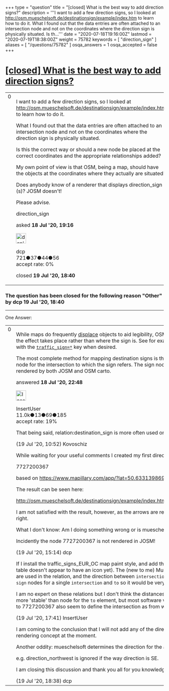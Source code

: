 +++
type = "question"
title = "[closed] What is the best way to add direction signs?"
description = '''I want to add a few direction signs, so I looked at http://osm.mueschelsoft.de/destinationsign/example/index.htm to learn how to do it. What I found out that the data entries are often attached to an intersection node and not on the coordinates where the direction sign is physically situated.  Is th...'''
date = "2020-07-18T19:16:00Z"
lastmod = "2020-07-19T18:38:00Z"
weight = 75782
keywords = [ "direction_sign" ]
aliases = [ "/questions/75782" ]
osqa_answers = 1
osqa_accepted = false
+++

<div class="headNormal">

# [\[closed\] What is the best way to add direction signs?](/questions/75782/what-is-the-best-way-to-add-direction-signs)

</div>

<div id="main-body">

<div id="askform">

<table id="question-table" style="width:100%;">
<colgroup>
<col style="width: 50%" />
<col style="width: 50%" />
</colgroup>
<tbody>
<tr>
<td style="width: 30px; vertical-align: top"><div class="vote-buttons">
<span id="post-75782-upvote" class="ajax-command post-vote up" rel="nofollow" title="I like this post (click again to cancel)"> </span>
<div id="post-75782-score" class="post-score" title="current number of votes">
0
</div>
<span id="post-75782-downvote" class="ajax-command post-vote down" rel="nofollow" title="I dont like this post (click again to cancel)"> </span> <span id="favorite-mark" class="ajax-command favorite-mark" rel="nofollow" title="mark/unmark this question as favorite (click again to cancel)"> </span>
<div id="favorite-count" class="favorite-count">
&#10;</div>
</div></td>
<td><div id="item-right">
<div class="question-body">
<p>I want to add a few direction signs, so I looked at <a href="http://osm.mueschelsoft.de/destinationsign/example/index.htm">http://osm.mueschelsoft.de/destinationsign/example/index.htm</a> to learn how to do it.</p>
<p>What I found out that the data entries are often attached to an intersection node and not on the coordinates where the direction sign is physically situated.</p>
<p>Is this the correct way or should a new node be placed at the correct coordinates and the appropriate relationships added?</p>
<p>My own point of view is that OSM, being a map, should have the objects at the coordinates where they actually are situated!</p>
<p>Does anybody know of a renderer that displays direction_sign (s)? JOSM doesn't!</p>
<p>Please advise.</p>
</div>
<div id="question-tags" class="tags-container tags">
<span class="post-tag tag-link-direction_sign" rel="tag" title="see questions tagged &#39;direction_sign&#39;">direction_sign</span>
</div>
<div id="question-controls" class="post-controls">
&#10;</div>
<div class="post-update-info-container">
<div class="post-update-info post-update-info-user">
<p>asked <strong>18 Jul '20, 19:16</strong></p>
<img src="https://secure.gravatar.com/avatar/cd4569f9fa1aac11eb6b19d6de309ea6?s=32&amp;d=identicon&amp;r=g" class="gravatar" width="32" height="32" alt="dcp&#39;s gravatar image" />
<p><span>dcp</span><br />
<span class="score" title="721 reputation points">721</span><span title="37 badges"><span class="badge1">●</span><span class="badgecount">37</span></span><span title="44 badges"><span class="silver">●</span><span class="badgecount">44</span></span><span title="56 badges"><span class="bronze">●</span><span class="badgecount">56</span></span><br />
<span class="accept_rate" title="Rate of the user&#39;s accepted answers">accept rate:</span> <span title="dcp has no accepted answers">0%</span></p>
</div>
<div class="post-update-info post-update-info-edited">
<p><span> closed <strong>19 Jul '20, 18:40</strong> </span></p>
</div>
</div>
<div id="comments-container-75782" class="comments-container">
&#10;</div>
<div id="comment-tools-75782" class="comment-tools">
&#10;</div>
<div class="clear">
&#10;</div>
<div id="comment-75782-form-container" class="comment-form-container">
&#10;</div>
<div class="clear">
&#10;</div>
</div></td>
</tr>
</tbody>
</table>

<div class="question-status" style="margin-bottom:15px">

### The question has been closed for the following reason "Other" by dcp 19 Jul '20, 18:40

</div>

------------------------------------------------------------------------

<div class="tabBar">

<span id="sort-top"></span>

<div class="headQuestions">

One Answer:

</div>

</div>

<span id="75783"></span>

<div id="answer-container-75783" class="answer">

<table style="width:100%;">
<colgroup>
<col style="width: 50%" />
<col style="width: 50%" />
</colgroup>
<tbody>
<tr>
<td style="width: 30px; vertical-align: top"><div class="vote-buttons">
<span id="post-75783-upvote" class="ajax-command post-vote up" rel="nofollow" title="I like this post (click again to cancel)"> </span>
<div id="post-75783-score" class="post-score" title="current number of votes">
0
</div>
<span id="post-75783-downvote" class="ajax-command post-vote down" rel="nofollow" title="I dont like this post (click again to cancel)"> </span>
</div></td>
<td><div class="item-right">
<div class="answer-body">
<p>While maps do frequently <a href="https://en.wikipedia.org/wiki/Cartographic_generalization#Displacement">displace</a> objects to aid legibility, OSM typically doesn't as that's a job for the renderer. OSM does however map many things where the effect takes place rather than where the sign is. See for example <a href="https://wiki.openstreetmap.org/wiki/Tag:highway%3Dstop"><code>highway=stop</code></a>, <a href="https://wiki.openstreetmap.org/wiki/Tag:highway%3Dgive_way">give way</a>, <a href="https://wiki.openstreetmap.org/wiki/Key:maxspeed">speed limits</a> etc. In these instances the sign itself can be mapped with the <a href="https://wiki.openstreetmap.org/wiki/Key:traffic_sign"><code>traffic_sign=*</code></a> key when desired.</p>
<p>The most complete method for mapping destination signs is the <a href="https://wiki.openstreetmap.org/wiki/Relation:destination_sign">destination relation</a> which does have a role to identify node for the sign itself as well as the node for the intersection to which the sign refers. The sign node can itself be tagged as a traffic sign or a <a href="https://wiki.openstreetmap.org/wiki/Tag:information%3Dguidepost">guidepost</a> depending on its appearance. The latter is rendered by both JOSM and OSM carto.</p>
</div>
<div class="answer-controls post-controls">
&#10;</div>
<div class="post-update-info-container">
<div class="post-update-info post-update-info-user">
<p>answered <strong>18 Jul '20, 22:48</strong></p>
<img src="https://secure.gravatar.com/avatar/ec8a0cf213f9797ad1c1ae2c28c2332d?s=32&amp;d=identicon&amp;r=g" class="gravatar" width="32" height="32" alt="InsertUser&#39;s gravatar image" />
<p><span>InsertUser</span><br />
<span class="score" title="11005 reputation points"><span>11.0k</span></span><span title="13 badges"><span class="badge1">●</span><span class="badgecount">13</span></span><span title="69 badges"><span class="silver">●</span><span class="badgecount">69</span></span><span title="185 badges"><span class="bronze">●</span><span class="badgecount">185</span></span><br />
<span class="accept_rate" title="Rate of the user&#39;s accepted answers">accept rate:</span> <span title="InsertUser has 73 accepted answers">19%</span></p>
</div>
</div>
<div id="comments-container-75783" class="comments-container">
<span id="75790"></span>
<div id="comment-75790" class="comment">
<div id="post-75790-score" class="comment-score">
&#10;</div>
<div class="comment-text">
<p>That being said, relation:destination_sign is more often used on intersections, where different directions have different destinations.</p>
</div>
<div id="comment-75790-info" class="comment-info">
<span class="comment-age">(19 Jul '20, 10:52)</span> <span class="comment-user userinfo">Kovoschiz</span>
</div>
</div>
<span id="75791"></span>
<div id="comment-75791" class="comment">
<div id="post-75791-score" class="comment-score">
&#10;</div>
<div class="comment-text">
<p>While waiting for your useful comments I created my first direction_sign at node:</p>
<p>7727200367</p>
<p>based on <a href="https://www.mapillary.com/app/?lat=50.63313986923077&amp;lng=6.938710121678322&amp;z=17&amp;pKey=Clk3BJdpSmzGpfHkHqk33g&amp;focus=photo">https://www.mapillary.com/app/?lat=50.63313986923077&amp;lng=6.938710121678322&amp;z=17&amp;pKey=Clk3BJdpSmzGpfHkHqk33g&amp;focus=photo</a></p>
<p>The result can be seen here:</p>
<p><a href="http://osm.mueschelsoft.de/destinationsign/example/index.htm#node=7727200367&amp;namedroutes=1fromarrow=0&amp;include_sgn=1&amp;include_way=1&amp;country=">http://osm.mueschelsoft.de/destinationsign/example/index.htm#node=7727200367&amp;namedroutes=1fromarrow=0&amp;include_sgn=1&amp;include_way=1&amp;country=</a></p>
<p>I am not satisfied with the result, however, as the arrows are rendered to the compass angles and not to the direction sign itself; straight on, turn left, or turn right.</p>
<p>What I don't know: Am I doing something wrong or is mueschelsoft wrong in the rendering?</p>
<p>Incidently the node 7727200367 is not rendered in JOSM!</p>
</div>
<div id="comment-75791-info" class="comment-info">
<span class="comment-age">(19 Jul '20, 15:14)</span> <span class="comment-user userinfo">dcp</span>
</div>
</div>
<span id="75792"></span>
<div id="comment-75792" class="comment">
<div id="post-75792-score" class="comment-score">
&#10;</div>
<div class="comment-text">
<p>If I install the traffic_signs_EUR_OC map paint style, and add the tag <code>traffic_sign=DE:434</code> it is rendered in JOSM (the closer suggestion DE:434-53 from <a href="https://de.wikipedia.org/wiki/Bildtafel_der_Verkehrszeichen_in_der_Bundesrepublik_Deutschland_von_2013_bis_2017">this</a> table doesn't appear to have an icon yet). The (new to me) Mueschelsoft site seems to take the departure way direction as the direction to show when ways are used in the relation, and the direction between <code>intersection</code>/<code>from</code> and <code>to</code> as the direction when nodes are used. The relation documentation allows multiple <code>sign</code> nodes for a single <code>intersection</code> and <code>to</code> so it would be very difficult to show instructions to turn left/right outside of an app giving directions.</p>
<p>I am no expert on these relations but I don't think the distances should be tagged on the relation if they are not shown on the sign. Ways are probably a little more 'stable' than node for the <code>to</code> element, but most software warns if you are about to break a relation by deleting something. Some of the relations that refer to 7727200367 also seem to define the intersection as from which seems a little odd.</p>
</div>
<div id="comment-75792-info" class="comment-info">
<span class="comment-age">(19 Jul '20, 17:41)</span> <span class="comment-user userinfo">InsertUser</span>
</div>
</div>
<span id="75793"></span>
<div id="comment-75793" class="comment">
<div id="post-75793-score" class="comment-score">
&#10;</div>
<div class="comment-text">
<p>I am coming to the conclusion that I will not add any of the directio_sign (s) at the moment. There does not seem to be a well-defined tagging verification and rendering concept at the moment.</p>
<p>Another oddity: mueschelsoft determines the direction for the arrow direction from the direction of the way and not from what is defined in the relation.</p>
<p>e.g. direction_northwest is ignored if the way direction is SE.</p>
<p>I am closing this discussion and thank you all for you knowledge!</p>
</div>
<div id="comment-75793-info" class="comment-info">
<span class="comment-age">(19 Jul '20, 18:38)</span> <span class="comment-user userinfo">dcp</span>
</div>
</div>
</div>
<div id="comment-tools-75783" class="comment-tools">
&#10;</div>
<div class="clear">
&#10;</div>
<div id="comment-75783-form-container" class="comment-form-container">
&#10;</div>
<div class="clear">
&#10;</div>
</div></td>
</tr>
</tbody>
</table>

</div>

<div class="paginator-container-left">

</div>

</div>

</div>

